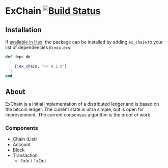 # ExChain [![Build Status](https://semaphoreci.com/api/v1/eduardonunesp/ex_chain/branches/master/badge.svg)](https://semaphoreci.com/eduardonunesp/ex_chain)

## Installation

If [available in Hex](https://hex.pm/docs/publish), the package can be installed
by adding `ex_chain` to your list of dependencies in `mix.exs`:

```elixir
def deps do
  [
    {:ex_chain, "~> 0.1.0"}
  ]
end
```

## About

ExChain is a initial implementation of a distributed ledger and is based on the bitcoin ledger. The current state is ultra simple, but is open for improvenment. The current consensus algorithm is the proof of work.

### Components 
- Chain (List)
- Account
- Block
- Transaction
  - TxIn / TxOut
